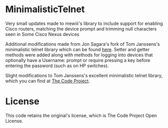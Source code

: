 MinimalisticTelnet
==================
Very small updates made to mewiii's library to include support for enabling Cisco routers, matching the device prompt and trimming null characters seen in Some Cisco Nexus devices

Additional modifications made from Jon Sagara's fork of Tom Janssens's minimalistic telnet library which can be found [here](https://github.com/jonsagara/MinimalisticTelnet).  Setter and getter methods were added along with methods for logging into devices that optionally have a Username: prompt or require pressing a key before entering the password (such as on HP switches).

Slight modifications to Tom Janssens's excellent minimalistic telnet library, which you can find at [The Code Project](http://www.codeproject.com/Articles/19071/Quick-tool-A-minimalistic-Telnet-library).

License
=======

This code retains the original's license, which is The Code Project Open License.
